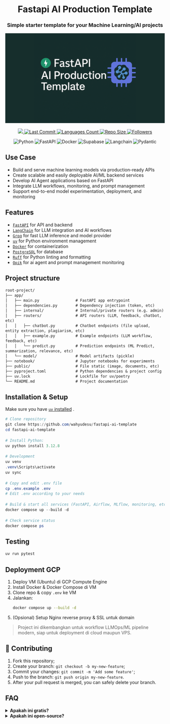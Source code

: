 <h1 align="center">Fastapi AI Production Template</h1>

<h3 align="center">Simple starter template for your Machine Learning/AI projects</h3>
<p align="center">
    <img src="public/images/thumbnail.png" alt="FastAPI AI Production Template Thumbnail" width="600">
</p>
<p align="center">
    <a href="">
        <img src="https://img.shields.io/github/created-at/wahyudesu/Fastapi-AI-Production-Template">
    </a>
    <a href="">
        <img src="https://img.shields.io/github/last-commit/wahyudesu/Fastapi-AI-Production-Template?style=flat-square" alt="Last Commit">
    </a>
    <a href="">
        <img src="https://img.shields.io/github/languages/count/wahyudesu/Fastapi-AI-Production-Template?style=flat-square" alt="Languages Count">
    </a>
    <a href="">
        <img src="https://img.shields.io/github/repo-size/wahyudesu/Fastapi-AI-Production-Template?style=flat-square" alt="Repo Size">
    </a>
    <a href="https://github.com/wahyudesu">
        <img src="https://img.shields.io/github/followers/wahyudesu?style=flat-square" alt="Followers">
    </a>
</p>

<p align="center">
    <img src="https://img.shields.io/badge/Python-3670A0?style=flat&logo=Python&logoColor=white" alt="Python">
    <img src="https://img.shields.io/badge/FastAPI-005571?style=flat&logo=fastapi&logoColor=white" alt="FastAPI">
    <img src="https://img.shields.io/badge/Docker-%230db7ed.svg?style=flat&logo=Docker&logoColor=white" alt="Docker">
    <img src="https://img.shields.io/badge/Supabase-3ECF8E?style=flat&logo=supabase&logoColor=white" alt="Supabase">
    <img src="https://img.shields.io/badge/Langchain-1C3C3C?style=flat&logo=Langchain&logoColor=white" alt="Langchain">
    <img src="https://img.shields.io/badge/Pydantic-E92063?style=flat&logo=Pydantic&logoColor=white" alt="Pydantic">
</p>

## Use Case
- Build and serve machine learning models via production-ready APIs
- Create scalable and easily deployable AI/ML backend services
- Develop AI Agent applications based on FastAPI
- Integrate LLM workflows, monitoring, and prompt management
- Support end-to-end model experimentation, deployment, and monitoring

## Features
- [`FastAPI`](https://fastapi.tiangolo.com/) for API and backend
- [`LangChain`](https://www.langchain.com/) for LLM integration and AI workflows
- [`Groq`](https://groq.com/) for fast LLM inference and model provider
- [`uv`](https://docs.astral.sh/uv/) for Python environment management
- [`Docker`](https://www.docker.com/) for containerization
- [`PostgreSQL`](https://www.postgresql.org/) for database
- [`Ruff`](https://docs.astral.sh/ruff/) for Python linting and formatting
- [`Opik`](https://www.comet.com/site/products/opik/) for ai agent and prompt management monitoring

## Project structure

```
root-project/
├── app/
│   ├── main.py                # FastAPI app entrypoint
│   ├── dependencies.py        # Dependency injection (token, etc)
│   ├── internal/              # Internal/private routers (e.g. admin)
│   ├── routers/               # API routers (LLM, feedback, chatbot, etc)
│   │   ├── chatbot.py         # Chatbot endpoints (file upload, entity extraction, plagiarism, etc)
│   │   ├── example.py         # Example endpoints (LLM workflow, feedback, etc)
│   │   └── predict.py         # Prediction endpoints (ML Predict, summarization, relevance, etc)
│   └── model/                 # Model artifacts (pickle)
├── notebook/                  # Jupyter notebooks for experiments
├── public/                    # File static (image, documents, etc)
├── pyproject.toml             # Python dependencies & project config
├── uv.lock                    # Lockfile for uv/poetry
└── README.md                  # Project documentation
```

## Installation & Setup

Make sure you have [`uv` installed](https://docs.astral.sh/uv/getting-started/installation/) .

```powershell
# Clone repository
git clone https://github.com/wahyudesu/fastapi-ai-template
cd fastapi-ai-template

# Install Python:
uv python install 3.12.8

# Development
uv venv
.venv\Scripts\activate
uv sync

# Copy and edit .env file
cp .env.example .env
# Edit .env according to your needs

# Build & start all services (FastAPI, Airflow, MLflow, monitoring, etc.)
docker compose up --build -d

# Check service status
docker compose ps
```

## Testing

```powershell
uv run pytest
```

## Deployment GCP

1. Deploy VM (Ubuntu) di GCP Compute Engine
2. Install Docker & Docker Compose di VM
3. Clone repo & copy `.env` ke VM
4. Jalankan:
   ```bash
   docker compose up --build -d
   ```
5. (Opsional) Setup Nginx reverse proxy & SSL untuk domain


> Project ini dikembangkan untuk workflow LLMOps/ML pipeline modern, siap untuk deployment di cloud maupun VPS.


## 🤝 Contributing

1. Fork this repository;
2. Create your branch: `git checkout -b my-new-feature`;
3. Commit your changes: `git commit -m 'Add some feature'`;
4. Push to the branch: `git push origin my-new-feature`.
5. After your pull request is merged, you can safely delete your branch.


## FAQ

<details>
    <summary><strong>Apakah ini gratis?</strong></summary>
    <ul>
        <li>Ya, gratis untuk penggunaan secara personal dan non-komersial.</li>
    </ul>
</details>

<details>
    <summary><strong>Apakah ini open-source?</strong></summary>
    <ul>
        <li>Ya, open-source dibawah lisensi MIT.</li>
    </ul>
</details>

